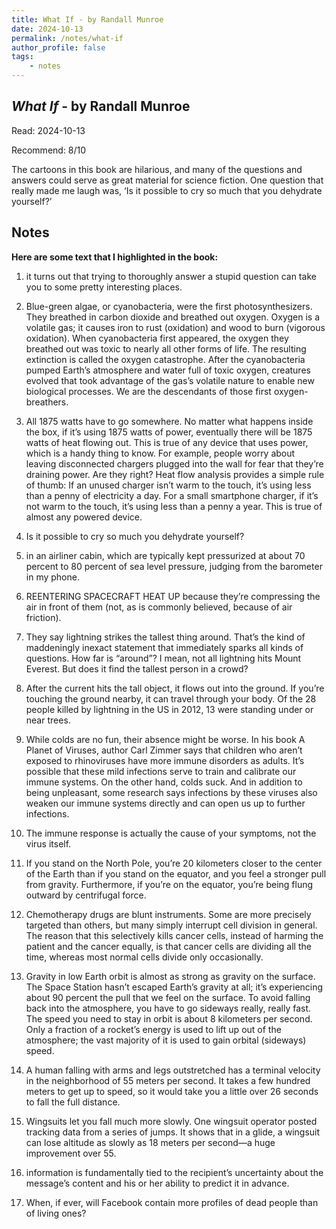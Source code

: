 ```yaml
---
title: What If - by Randall Munroe
date: 2024-10-13
permalink: /notes/what-if
author_profile: false
tags:
    - notes
---
```


## *What If* - by Randall Munroe

Read: 2024-10-13

Recommend: 8/10

The cartoons in this book are hilarious, and many of the questions and answers could serve as great material for science fiction. One question that really made me laugh was, ‘Is it possible to cry so much that you dehydrate yourself?’

## Notes

**Here are some text that I highlighted in the book:** 

1. it turns out that trying to thoroughly answer a stupid question can take you to some pretty interesting places.

1. Blue-green algae, or cyanobacteria, were the first photosynthesizers. They breathed in carbon dioxide and breathed out oxygen. Oxygen is a volatile gas; it causes iron to rust (oxidation) and wood to burn (vigorous oxidation). When cyanobacteria first appeared, the oxygen they breathed out was toxic to nearly all other forms of life. The resulting extinction is called the oxygen catastrophe.  After the cyanobacteria pumped Earth’s atmosphere and water full of toxic oxygen, creatures evolved that took advantage of the gas’s volatile nature to enable new biological processes. We are the descendants of those first oxygen-breathers.

1. All 1875 watts have to go somewhere. No matter what happens inside the box, if it’s using 1875 watts of power, eventually there will be 1875 watts of heat flowing out.  This is true of any device that uses power, which is a handy thing to know. For example, people worry about leaving disconnected chargers plugged into the wall for fear that they’re draining power. Are they right? Heat flow analysis provides a simple rule of thumb: If an unused charger isn’t warm to the touch, it’s using less than a penny of electricity a day. For a small smartphone charger, if it’s not warm to the touch, it’s using less than a penny a year. This is true of almost any powered device.

1. Is it possible to cry so much you dehydrate yourself?

1. in an airliner cabin, which are typically kept pressurized at about 70 percent to 80 percent of sea level pressure, judging from the barometer in my phone.

1. REENTERING SPACECRAFT HEAT UP because they’re compressing the air in front of them (not, as is commonly believed, because of air friction).

1. They say lightning strikes the tallest thing around. That’s the kind of maddeningly inexact statement that immediately sparks all kinds of questions. How far is “around”? I mean, not all lightning hits Mount Everest. But does it find the tallest person in a crowd? 

1.  After the current hits the tall object, it flows out into the ground. If you’re touching the ground nearby, it can travel through your body. Of the 28 people killed by lightning in the US in 2012, 13 were standing under or near trees.

1. While colds are no fun, their absence might be worse. In his book A Planet of Viruses, author Carl Zimmer says that children who aren’t exposed to rhinoviruses have more immune disorders as adults. It’s possible that these mild infections serve to train and calibrate our immune systems.  On the other hand, colds suck. And in addition to being unpleasant, some research says infections by these viruses also weaken our immune systems directly and can open us up to further infections.

1. The immune response is actually the cause of your symptoms, not the virus itself.

1. If you stand on the North Pole, you’re 20 kilometers closer to the center of the Earth than if you stand on the equator, and you feel a stronger pull from gravity.  Furthermore, if you’re on the equator, you’re being flung outward by centrifugal force.

1. Chemotherapy drugs are blunt instruments. Some are more precisely targeted than others, but many simply interrupt cell division in general. The reason that this selectively kills cancer cells, instead of harming the patient and the cancer equally, is that cancer cells are dividing all the time, whereas most normal cells divide only occasionally.

1. Gravity in low Earth orbit is almost as strong as gravity on the surface. The Space Station hasn’t escaped Earth’s gravity at all; it’s experiencing about 90 percent the pull that we feel on the surface.  To avoid falling back into the atmosphere, you have to go sideways really, really fast.  The speed you need to stay in orbit is about 8 kilometers per second. Only a fraction of a rocket’s energy is used to lift up out of the atmosphere; the vast majority of it is used to gain orbital (sideways) speed.

1. A human falling with arms and legs outstretched has a terminal velocity in the neighborhood of 55 meters per second. It takes a few hundred meters to get up to speed, so it would take you a little over 26 seconds to fall the full distance.

1. Wingsuits let you fall much more slowly. One wingsuit operator posted tracking data from a series of jumps. It shows that in a glide, a wingsuit can lose altitude as slowly as 18 meters per second—a huge improvement over 55.

1. information is fundamentally tied to the recipient’s uncertainty about the message’s content and his or her ability to predict it in advance.

1. When, if ever, will Facebook contain more profiles of dead people than of living ones?

